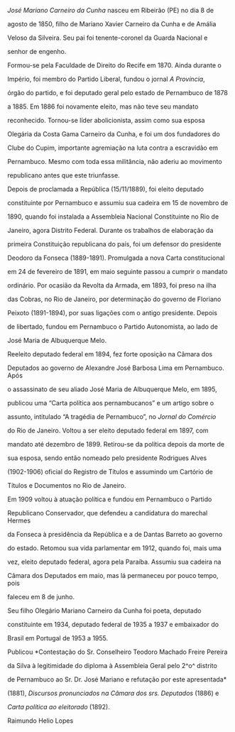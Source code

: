 

*José Mariano Carneiro da Cunha* nasceu em Ribeirão (PE) no dia 8 de

agosto de 1850, filho de Mariano Xavier Carneiro da Cunha e de Amália

Veloso da Silveira. Seu pai foi tenente-coronel da Guarda Nacional e

senhor de engenho.



Formou-se pela Faculdade de Direito do Recife em 1870. Ainda durante o

Império, foi membro do Partido Liberal, fundou o jornal *A Província*,

órgão do partido, e foi deputado geral pelo estado de Pernambuco de 1878

a 1885. Em 1886 foi novamente eleito, mas não teve seu mandato

reconhecido. Tornou-se líder abolicionista, assim como sua esposa

Olegária da Costa Gama Carneiro da Cunha, e foi um dos fundadores do

Clube do Cupim, importante agremiação na luta contra a escravidão em

Pernambuco. Mesmo com toda essa militância, não aderiu ao movimento

republicano antes que este triunfasse.



Depois de proclamada a República (15/11/1889), foi eleito deputado

constituinte por Pernambuco e assumiu sua cadeira em 15 de novembro de

1890, quando foi instalada a Assembleia Nacional Constituinte no Rio de

Janeiro, agora Distrito Federal. Durante os trabalhos de elaboração da

primeira Constituição republicana do país, foi um defensor do presidente

Deodoro da Fonseca (1889-1891). Promulgada a nova Carta constitucional

em 24 de fevereiro de 1891, em maio seguinte passou a cumprir o mandato

ordinário. Por ocasião da Revolta da Armada, em 1893, foi preso na ilha

das Cobras, no Rio de Janeiro, por determinação do governo de Floriano

Peixoto (1891-1894), por suas ligações com o antigo presidente. Depois

de libertado, fundou em Pernambuco o Partido Autonomista, ao lado de

José Maria de Albuquerque Melo.



Reeleito deputado federal em 1894, fez forte oposição na Câmara dos

Deputados ao governo de Alexandre José Barbosa Lima em Pernambuco. Após

o assassinato de seu aliado José Maria de Albuquerque Melo, em 1895,

publicou uma “Carta política aos pernambucanos” e um artigo sobre o

assunto, intitulado “A tragédia de Pernambuco”, no *Jornal do Comércio*

do Rio de Janeiro. Voltou a ser eleito deputado federal em 1897, com

mandato até dezembro de 1899. Retirou-se da política depois da morte de

sua esposa, sendo então nomeado pelo presidente Rodrigues Alves

(1902-1906) oficial do Registro de Títulos e assumindo um Cartório de

Títulos e Documentos no Rio de Janeiro.



Em 1909 voltou à atuação política e fundou em Pernambuco o Partido

Republicano Conservador, que defendeu a candidatura do marechal Hermes

da Fonseca à presidência da República e a de Dantas Barreto ao governo

do estado. Retomou sua vida parlamentar em 1912, quando foi, mais uma

vez, eleito deputado federal, agora pela Paraíba. Assumiu sua cadeira na

Câmara dos Deputados em maio, mas lá permaneceu por pouco tempo, pois

faleceu em 8 de junho.



Seu filho Olegário Mariano Carneiro da Cunha foi poeta, deputado

constituinte em 1934, deputado federal de 1935 a 1937 e embaixador do

Brasil em Portugal de 1953 a 1955.



Publicou *Contestação do Sr. Conselheiro Teodoro Machado Freire Pereira

da Silva à legitimidade do diploma à Assembleia Geral pelo 2^o^ distrito

de Pernambuco ao Sr. Dr. José Mariano e refutação por este apresentada*

(1881), *Discursos pronunciados na Câmara dos srs. Deputados* (1886) e

*Carta política ao eleitorado* (1892).



Raimundo Helio Lopes



